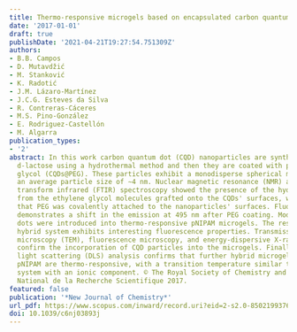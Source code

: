```yaml
---
title: Thermo-responsive microgels based on encapsulated carbon quantum dots
date: '2017-01-01'
draft: true
publishDate: '2021-04-21T19:27:54.751309Z'
authors:
- B.B. Campos
- D. Mutavdžić
- M. Stanković
- K. Radotić
- J.M. Lázaro-Martínez
- J.C.G. Esteves da Silva
- R. Contreras-Cáceres
- M.S. Pino-González
- E. Rodriguez-Castellón
- M. Algarra
publication_types:
- '2'
abstract: In this work carbon quantum dot (CQD) nanoparticles are synthesized from
  d-lactose using a hydrothermal method and then they are coated with polyethylene
  glycol (CQDs@PEG). These particles exhibit a monodisperse spherical morphology with
  an average particle size of ∼4 nm. Nuclear magnetic resonance (NMR) and Fourier
  transform infrared (FTIR) spectroscopy showed the presence of the hydroxyl groups
  from the ethylene glycol molecules grafted onto the CQDs' surfaces, which confirms
  that PEG was covalently attached to the nanoparticles' surfaces. Fluorescence analysis
  demonstrates a shift in the emission at 495 nm after PEG coating. Modified carbon
  dots were introduced into thermo-responsive pNIPAM microgels. The resultant pNIPAM-CQDs@PEG
  hybrid system exhibits interesting fluorescence properties. Transmission electron
  microscopy (TEM), fluorescence microscopy, and energy-dispersive X-ray (EDX) spectroscopy
  confirm the incorporation of CQD particles into the microgels. Finally, dynamic
  light scattering (DLS) analysis confirms that further hybrid microgels based on
  pNIPAM are thermo-responsive, with a transition temperature similar to that of a
  system with an ionic component. © The Royal Society of Chemistry and the Centre
  National de la Recherche Scientifique 2017.
featured: false
publication: '*New Journal of Chemistry*'
url_pdf: https://www.scopus.com/inward/record.uri?eid=2-s2.0-85021993763&doi=10.1039%2fc6nj03893j&partnerID=40&md5=d905457ec57ddea2dd418b9b61d2fab5
doi: 10.1039/c6nj03893j
---
```


